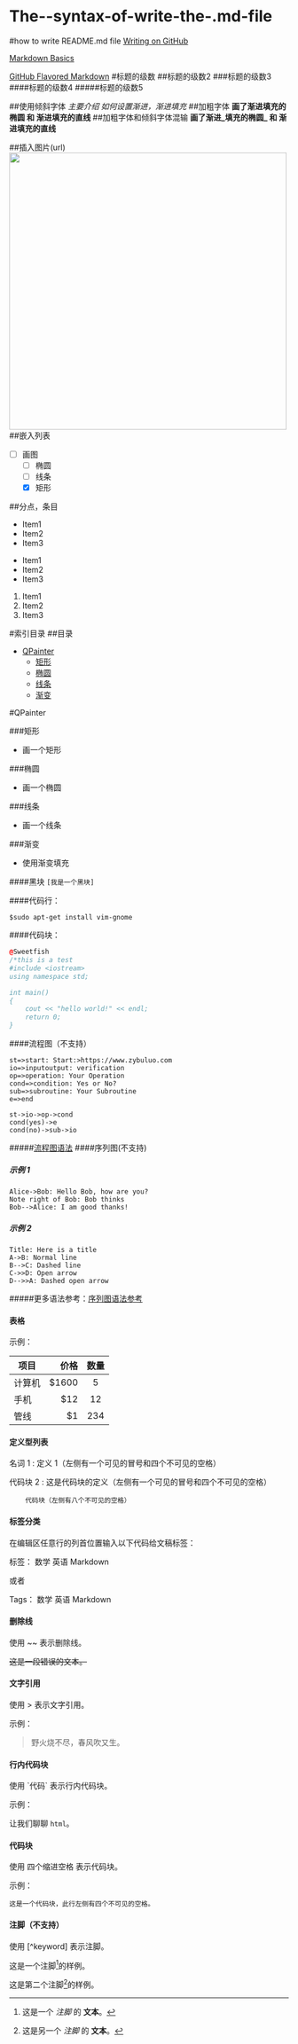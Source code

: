 The--syntax-of-write-the-.md-file
=================================

#how to write README.md file
[Writing on GitHub](https://help.github.com/articles/writing-on-github#task-lists)

[Markdown Basics](https://help.github.com/articles/markdown-basics)

[GitHub Flavored Markdown](https://help.github.com/articles/github-flavored-markdown)
#标题的级数
##标题的级数2
###标题的级数3
####标题的级数4
#####标题的级数5

##使用倾斜字体
*主要介绍 如何设置渐进，渐进填充*
##加粗字体
**画了渐进填充的椭圆 和 渐进填充的直线**
##加粗字体和倾斜字体混输
**画了渐进_填充的椭圆_ 和 渐进填充的直线**

##插入图片(url)
<img heigh="500px" width="500px" src ="http://ww4.sinaimg.cn/bmiddle/6c9594a0jw1egkqlcgb8bj218g18gwsw.jpg">
##嵌入列表
- [ ] 画图
  - [ ] 椭圆
  - [ ] 线条
  - [x] 矩形

##分点，条目
* Item1
* Item2
* Item3

- Item1
- Item2
- Item3

1. Item1
2. Item2
3. Item3

#索引目录
##目录

* [QPainter](#QPainter)
  * [矩形](#矩形)
  * [椭圆](#椭圆)
  * [线条](#线条)
  * [渐变](#渐变)


#QPainter

###矩形
* 画一个矩形

###椭圆
* 画一个椭圆

###线条
* 画一个线条

###渐变
* 使用渐变填充

####黑块
`[我是一个黑块]`

####代码行：
```
$sudo apt-get install vim-gnome
```

####代码块：
```C++
@Sweetfish
/*this is a test
#include <iostream>
using namespace std;

int main()
{
    cout << "hello world!" << endl;
    return 0;
}
```
####流程图（不支持）
```flow
st=>start: Start:>https://www.zybuluo.com
io=>inputoutput: verification
op=>operation: Your Operation
cond=>condition: Yes or No?
sub=>subroutine: Your Subroutine
e=>end

st->io->op->cond
cond(yes)->e
cond(no)->sub->io
```
#####[流程图语法](http://adrai.github.io/flowchart.js/)
####序列图(不支持)
##### 示例 1

```seq
Alice->Bob: Hello Bob, how are you?
Note right of Bob: Bob thinks
Bob-->Alice: I am good thanks!
```

##### 示例 2

```seq
Title: Here is a title
A->B: Normal line
B-->C: Dashed line
C->>D: Open arrow
D-->>A: Dashed open arrow
```

#####更多语法参考：[序列图语法参考](http://bramp.github.io/js-sequence-diagrams/)
#### 表格

示例：

| 项目        | 价格   |  数量  |
| --------   | -----:  | :----:  |
| 计算机     | $1600 |   5     |
| 手机        |   $12   |   12   |
| 管线        |    $1    |  234  |

#### 定义型列表

名词 1
:   定义 1（左侧有一个可见的冒号和四个不可见的空格）

代码块 2
:   这是代码块的定义（左侧有一个可见的冒号和四个不可见的空格）

        代码块（左侧有八个不可见的空格）

#### 标签分类

在编辑区任意行的列首位置输入以下代码给文稿标签：

标签： 数学 英语 Markdown

或者

Tags： 数学 英语 Markdown

#### 删除线

使用 ~~ 表示删除线。

~~这是一段错误的文本。~~

#### 文字引用

使用 > 表示文字引用。

示例：

> 野火烧不尽，春风吹又生。

#### 行内代码块

使用 \`代码` 表示行内代码块。

示例：

让我们聊聊 `html`。

#### 代码块

使用 四个缩进空格 表示代码块。

示例：

    这是一个代码块，此行左侧有四个不可见的空格。


#### 注脚（不支持）

使用 [^keyword] 表示注脚。

这是一个注脚[^footnote]的样例。

这是第二个注脚[^footnote2]的样例。



[^footnote]: 这是一个 *注脚* 的 **文本**。

[^footnote2]: 这是另一个 *注脚* 的 **文本**。
